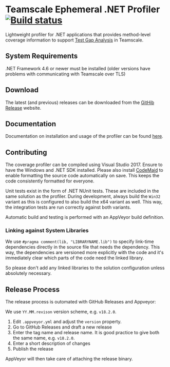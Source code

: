 Teamscale Ephemeral .NET Profiler
[![Build status](https://ci.appveyor.com/api/projects/status/pamrby3g6dm26074/branch/master?svg=true)](https://ci.appveyor.com/project/cqse/teamscale-profiler-dotnet/branch/master)
===================================

Lightweight profiler for .NET applications that provides method-level coverage information to support [Test Gap Analysis](https://www.cqse.eu/en/consulting/software-test-control/) in Teamscale.

## System Requirements

.NET Framework 4.6 or newer must be installed (older versions have problems with communicating with Teamscale over TLS)

## Download

The latest (and previous) releases can be downloaded from the [GitHib Release](https://github.com/cqse/teamscale-profiler-dotnet/releases) website.

## Documentation

Documentation on installation and usage of the profiler can be found [here](./documentation/userguide.md).

## Contributing

The coverage profiler can be compiled using Visual Studio 2017. Ensure to have the Windows and .NET SDK installed.
Please also install [CodeMaid][codemaid] to enable formatting the source code automatically on save. This keeps the
code consistently formatted for everyone.

Unit tests exist in the form of .NET NUnit tests. These are included in the same solution as the profiler.
During development, always build the `Win32` variant as this is configured to also build the x64 variant as well.
This way, the integration tests are run correctly against both variants.

Automatic build and testing is performed with an AppVeyor build definition.

### Linking against System Libraries

We use `#pragma comment(lib, "LIBRARYNAME.lib")` to specify link-time dependencies directly in the source file
that needs the dependency. This way, the dependencies are versioned more explicitly with the code and it's immediately
clear which parts of the code need the linked library.

So please don't add any linked libraries to the solution configuration unless absolutely necessary.

## Release Process

The release process is outomated with GitHub Releases and Appveyor:

We use `YY.MM.revison` version scheme, e.g. `v18.2.0`.

1. Edit `.appveyor.yml` and adjust the `version` property.
2. Go to GitHub Releases and draft a new release
3. Enter the tag name and release name. It is good practice to give both the same name, e.g. `v18.2.0`.
4. Enter a short description of changes
5. Publish the release

AppVeyor will then take care of attaching the release binary.

[codemaid]: http://www.codemaid.net/

